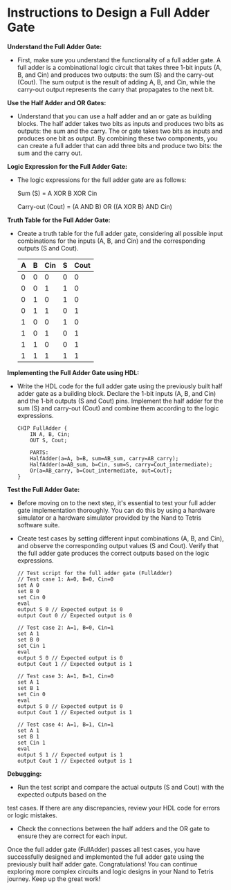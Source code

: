 # Instructions to Design a Full Adder Gate

**Understand the Full Adder Gate:**

- First, make sure you understand the functionality of a full adder gate. A full adder is a combinational logic circuit that takes three 1-bit inputs (A, B, and Cin) and produces two outputs: the sum (S) and the carry-out (Cout). The sum output is the result of adding A, B, and Cin, while the carry-out output represents the carry that propagates to the next bit.

**Use the Half Adder and OR Gates:**

- Understand that you can use a half adder and an or gate as building blocks. The half adder takes two bits as inputs and produces two bits as outputs: the sum and the carry. The or gate takes two bits as inputs and produces one bit as output. By combining these two components, you can create a full adder that can add three bits and produce two bits: the sum and the carry out.

**Logic Expression for the Full Adder Gate:**

- The logic expressions for the full adder gate are as follows:

    Sum (S) = A XOR B XOR Cin

    Carry-out (Cout) = (A AND B) OR ((A XOR B) AND Cin)

**Truth Table for the Full Adder Gate:**

- Create a truth table for the full adder gate, considering all possible input combinations for the inputs (A, B, and Cin) and the corresponding outputs (S and Cout).

    | A | B | Cin | S | Cout |
    |---|---|-----|---|------|
    | 0 | 0 |  0  | 0 |  0   |
    | 0 | 0 |  1  | 1 |  0   |
    | 0 | 1 |  0  | 1 |  0   |
    | 0 | 1 |  1  | 0 |  1   |
    | 1 | 0 |  0  | 1 |  0   |
    | 1 | 0 |  1  | 0 |  1   |
    | 1 | 1 |  0  | 0 |  1   |
    | 1 | 1 |  1  | 1 |  1   |

**Implementing the Full Adder Gate using HDL:**

- Write the HDL code for the full adder gate using the previously built half adder gate as a building block. Declare the 1-bit inputs (A, B, and Cin) and the 1-bit outputs (S and Cout) pins. Implement the half adder for the sum (S) and carry-out (Cout) and combine them according to the logic expressions.

    ```hdl
    CHIP FullAdder {
        IN A, B, Cin;
        OUT S, Cout;

        PARTS:
        HalfAdder(a=A, b=B, sum=AB_sum, carry=AB_carry);
        HalfAdder(a=AB_sum, b=Cin, sum=S, carry=Cout_intermediate);
        Or(a=AB_carry, b=Cout_intermediate, out=Cout);
    }
    ```

**Test the Full Adder Gate:**

- Before moving on to the next step, it's essential to test your full adder gate implementation thoroughly. You can do this by using a hardware simulator or a hardware simulator provided by the Nand to Tetris software suite.
- Create test cases by setting different input combinations (A, B, and Cin), and observe the corresponding output values (S and Cout). Verify that the full adder gate produces the correct outputs based on the logic expressions.

    ```hdl
    // Test script for the full adder gate (FullAdder)
    // Test case 1: A=0, B=0, Cin=0
    set A 0
    set B 0
    set Cin 0
    eval
    output S 0 // Expected output is 0
    output Cout 0 // Expected output is 0

    // Test case 2: A=1, B=0, Cin=1
    set A 1
    set B 0
    set Cin 1
    eval
    output S 0 // Expected output is 0
    output Cout 1 // Expected output is 1

    // Test case 3: A=1, B=1, Cin=0
    set A 1
    set B 1
    set Cin 0
    eval
    output S 0 // Expected output is 0
    output Cout 1 // Expected output is 1

    // Test case 4: A=1, B=1, Cin=1
    set A 1
    set B 1
    set Cin 1
    eval
    output S 1 // Expected output is 1
    output Cout 1 // Expected output is 1
    ```

**Debugging:**

- Run the test script and compare the actual outputs (S and Cout) with the expected outputs based on the

 test cases. If there are any discrepancies, review your HDL code for errors or logic mistakes.
- Check the connections between the half adders and the OR gate to ensure they are correct for each input.

Once the full adder gate (FullAdder) passes all test cases, you have successfully designed and implemented the full adder gate using the previously built half adder gate. Congratulations! You can continue exploring more complex circuits and logic designs in your Nand to Tetris journey. Keep up the great work!